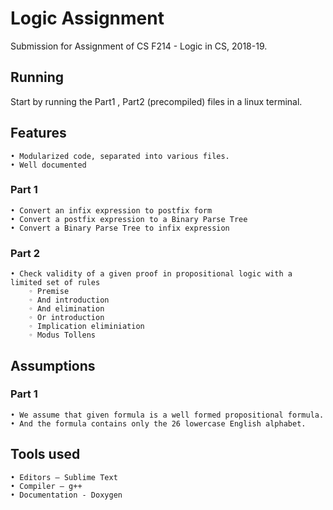 # Logic Assignment 
Submission for Assignment  of CS F214 - Logic in CS, 2018-19.
## Running
Start by running the Part1 , Part2 (precompiled) files in a linux terminal.
## Features
    • Modularized code, separated into various files. 
    • Well documented
### Part 1
    • Convert an infix expression to postfix form 
    • Convert a postfix expression to a Binary Parse Tree 
    • Convert a Binary Parse Tree to infix expression 
### Part 2
    • Check validity of a given proof in propositional logic with a limited set of rules
        ◦ Premise 
        ◦ And introduction 
        ◦ And elimination 
        ◦ Or introduction 
        ◦ Implication eliminiation 
        ◦ Modus Tollens 
## Assumptions
### Part 1
    • We assume that given formula is a well formed propositional formula.
    • And the formula contains only the 26 lowercase English alphabet.
## Tools used

    • Editors – Sublime Text 
    • Compiler – g++
    • Documentation - Doxygen


